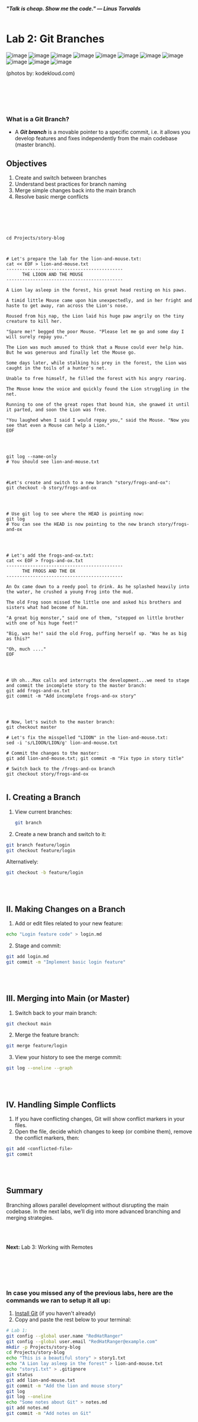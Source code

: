 ***"Talk is cheap. Show me the code." — Linus Torvalds***
<br><br>


# Lab 2: Git Branches
![image](https://github.com/user-attachments/assets/5e5c7023-217e-4c5c-812a-ff06092eefdc) ![image](https://github.com/user-attachments/assets/74f1d8d4-f126-4c48-ad65-a6b557cb9b00) ![image](https://github.com/user-attachments/assets/e8eb3868-d91f-48b6-84dc-2c0d86694390) ![image](https://github.com/user-attachments/assets/13124f19-b9fa-4330-a545-7869ae9f43fb) ![image](https://github.com/user-attachments/assets/15409879-112b-4aa3-916e-9ec9357f7ecb) ![image](https://github.com/user-attachments/assets/fca6afe7-a819-4980-a4eb-53d8d022ac1b) ![image](https://github.com/user-attachments/assets/9e7ffaf2-1372-4d69-9016-472b09d2a426) ![image](https://github.com/user-attachments/assets/1042e3c6-cbf2-47ce-a627-9977eea6939a) ![image](https://github.com/user-attachments/assets/687bfd05-3178-4e36-9c93-7379bcf5e6e6) ![image](https://github.com/user-attachments/assets/eca726ae-f05d-478e-8d96-87d9a81e1a0e) ![image](https://github.com/user-attachments/assets/0dabc748-1923-4220-bea0-66492e1ea28e)

(photos by: kodekloud.com)

<br><br><br><br>
### What is a Git Branch?
- A ***Git branch*** is a movable pointer to a specific commit, i.e. it allows you develop features and fixes independently from the main codebase (master branch).


## Objectives

1. Create and switch between branches
2. Understand best practices for branch naming
3. Merge simple changes back into the main branch
4. Resolve basic merge conflicts

<br><br><br><br>

```
cd Projects/story-blog



# Let's prepare the lab for the lion-and-mouse.txt:
cat << EOF > lion-and-mouse.txt
--------------------------------------------
      THE LIOON AND THE MOUSE
--------------------------------------------

A Lion lay asleep in the forest, his great head resting on his paws.

A timid little Mouse came upon him unexpectedly, and in her fright and haste to get away, ran across the Lion's nose.

Roused from his nap, the Lion laid his huge paw angrily on the tiny creature to kill her.

"Spare me!" begged the poor Mouse. "Please let me go and some day I will surely repay you."

The Lion was much amused to think that a Mouse could ever help him. But he was generous and finally let the Mouse go.

Some days later, while stalking his prey in the forest, the Lion was caught in the toils of a hunter's net.

Unable to free himself, he filled the forest with his angry roaring.

The Mouse knew the voice and quickly found the Lion struggling in the net.

Running to one of the great ropes that bound him, she gnawed it until it parted, and soon the Lion was free.

"You laughed when I said I would repay you," said the Mouse. "Now you see that even a Mouse can help a Lion."
EOF




git log --name-only
# You should see lion-and-mouse.txt



#Let's create and switch to a new branch "story/frogs-and-ox":
git checkout -b story/frogs-and-ox




# Use git log to see where the HEAD is pointing now:
git log
# You can see the HEAD is now pointing to the new branch story/frogs-and-ox




# Let's add the frogs-and-ox.txt:
cat << EOF > frogs-and-ox.txt
--------------------------------------------
      THE FROGS AND THE OX
--------------------------------------------

An Ox came down to a reedy pool to drink. As he splashed heavily into the water, he crushed a young Frog into the mud.

The old Frog soon missed the little one and asked his brothers and sisters what had become of him.

"A great big monster," said one of them, "stepped on little brother with one of his huge feet!"

"Big, was he!" said the old Frog, puffing herself up. "Was he as big as this?"

"Oh, much ...."
EOF




# Uh oh...Max calls and interrupts the development...we need to stage and commit the incomplete story to the master branch:
git add frogs-and-ox.txt
git commit -m "Add incomplete frogs-and-ox story"




# Now, let's switch to the master branch:
git checkout master

# Let's fix the misspelled "LIOON" in the lion-and-mouse.txt:
sed -i 's/LIOON/LION/g' lion-and-mouse.txt

# Commit the changes to the master:
git add lion-and-mouse.txt; git commit -m "Fix typo in story title"

# Switch back to the /frogs-and-ox branch
git checkout story/frogs-and-ox


```

## I. Creating a Branch

1. View current branches:
   ```bash
   git branch
   ```

2. Create a new branch and switch to it:
```bash
git branch feature/login
git checkout feature/login
```
Alternatively:
```bash
git checkout -b feature/login
```

<br><br>

## II. Making Changes on a Branch
1. Add or edit files related to your new feature:
```bash
echo "Login feature code" > login.md
```

2. Stage and commit:
```bash
git add login.md
git commit -m "Implement basic login feature"
```

<br><br>

## III. Merging into Main (or Master)
1. Switch back to your main branch:
```bash
git checkout main
```

2. Merge the feature branch:
```bash
git merge feature/login
```

3. View your history to see the merge commit:
```bash
git log --oneline --graph
```

<br><br>

## IV. Handling Simple Conflicts
1. If you have conflicting changes, Git will show conflict markers in your files.
2. Open the file, decide which changes to keep (or combine them), remove the conflict markers, then:
```bash
git add <conflicted-file>
git commit
```

<br><br>

## Summary
Branching allows parallel development without disrupting the main codebase. In the next labs, we’ll dig into more advanced branching and merging strategies.

<br><br>

**Next:** Lab 3: Working with Remotes



<br><br><br><br>
### In case you missed any of the previous labs, here are the commands we ran to setup it all up:
1. [Install Git](https://github.com/RedHatRanger/Git101/blob/main/labs/01_git_setup_and_basic_workflows.md#i-install-git) (if you haven't already)
2. Copy and paste the rest below to your terminal:

```bash
# Lab 1:
git config --global user.name "RedHatRanger"
git config --global user.email "RedHatRanger@example.com"
mkdir -p Projects/story-blog
cd Projects/story-blog
echo "This is a beautiful story" > story1.txt
echo "A Lion lay asleep in the forest" > lion-and-mouse.txt
echo "story1.txt" > .gitignore
git status
git add lion-and-mouse.txt
git commit -m "Add the lion and mouse story"
git log
git log --oneline
echo "Some notes about Git" > notes.md
git add notes.md
git commit -m "Add notes on Git"
```

